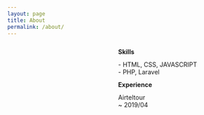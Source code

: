 ```yaml
---
layout: page
title: About
permalink: /about/
---
```

<div style="display:inline-block;float:left;width:50%;">
    <div style="background-image:url('https://ifh.cc/g/tzxij.jpg');background-size: cover;border-radius: 50%;width:100px;height: 100px;margin:40px auto 20px auto;"></div>		
</div>
	
<div style="margin-bottom: 100px;display:inline-block;width:50%;float:left;">
    <h4 style="margin:12px 0;">Skills</h4>
    - HTML, CSS, JAVASCRIPT<br>
    - PHP, Laravel
    <h4 style="margin:12px 0;">Experience</h4>
    Airteltour<br>
    ~ 2019/04
</div>


